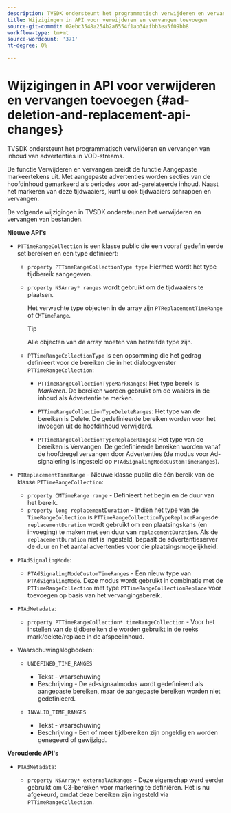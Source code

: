 ```yaml
---
description: TVSDK ondersteunt het programmatisch verwijderen en vervangen van inhoud van advertenties in VOD-streams.
title: Wijzigingen in API voor verwijderen en vervangen toevoegen
source-git-commit: 02ebc3548a254b2a6554f1ab34afbb3ea5f09bb8
workflow-type: tm+mt
source-wordcount: '371'
ht-degree: 0%

---
```


# Wijzigingen in API voor verwijderen en vervangen toevoegen {#ad-deletion-and-replacement-api-changes}

TVSDK ondersteunt het programmatisch verwijderen en vervangen van inhoud van advertenties in VOD-streams.

De functie Verwijderen en vervangen breidt de functie Aangepaste markeertekens uit. Met aangepaste advertenties worden secties van de hoofdinhoud gemarkeerd als periodes voor ad-gerelateerde inhoud. Naast het markeren van deze tijdwaaiers, kunt u ook tijdwaaiers schrappen en vervangen.

<!--<a id="section_7A90BFE99F1A4D908D6DDB0B49FA1199"></a>-->

De volgende wijzigingen in TVSDK ondersteunen het verwijderen en vervangen van bestanden.

**Nieuwe API&#39;s**

* `PTTimeRangeCollection` is een klasse public die een vooraf gedefinieerde set bereiken en een type definieert:

   * `property PTTimeRangeCollectionType type` Hiermee wordt het type tijdbereik aangegeven.
   * `property NSArray* ranges` wordt gebruikt om de tijdwaaiers te plaatsen.

     Het verwachte type objecten in de array zijn `PTReplacementTimeRange` of `CMTimeRange`.

     >[!TIP]
     >
     >Alle objecten van de array moeten van hetzelfde type zijn.

   * `PTTimeRangeCollectionType` is een opsomming die het gedrag definieert voor de bereiken die in het dialoogvenster `PTTimeRangeCollection`:

      * `PTTimeRangeCollectionTypeMarkRanges`: Het type bereik is *Markeren*. De bereiken worden gebruikt om de waaiers in de inhoud als Advertentie te merken.

      * `PTTimeRangeCollectionTypeDeleteRanges`: Het type van de bereiken is Delete. De gedefinieerde bereiken worden voor het invoegen uit de hoofdinhoud verwijderd.
      * `PTTimeRangeCollectionTypeReplaceRanges`: Het type van de bereiken is Vervangen. De gedefinieerde bereiken worden vanaf de hoofdregel vervangen door Advertenties (de modus voor Ad-signalering is ingesteld op `PTAdSignalingModeCustomTimeRanges`).

* `PTReplacementTimeRange` - Nieuwe klasse public die één bereik van de klasse `PTTimeRangeCollection`:

   * `property CMTimeRange range` - Definieert het begin en de duur van het bereik.
   * `property long replacementDuration` - Indien het type van de `TimeRangeCollection` is `PTTimeRangeCollectionTypeReplaceRanges`de `replacementDuration` wordt gebruikt om een plaatsingskans (en invoeging) te maken met een duur van `replacementDuration`. Als de `replacementDuration` niet is ingesteld, bepaalt de advertentieserver de duur en het aantal advertenties voor die plaatsingsmogelijkheid.

* `PTAdSignalingMode`:

   * `PTAdSignalingModeCustomTimeRanges` - Een nieuw type van `PTAdSignalingMode`. Deze modus wordt gebruikt in combinatie met de `PTTimeRangeCollection` met type `PTTimeRangeCollectionReplace` voor toevoegen op basis van het vervangingsbereik.

* `PTAdMetadata`:

   * `property PTTimeRangeCollection* timeRangeCollection` - Voor het instellen van de tijdbereiken die worden gebruikt in de reeks mark/delete/replace in de afspeelinhoud.

* Waarschuwingslogboeken:

   * `UNDEFINED_TIME_RANGES`

      * Tekst - waarschuwing
      * Beschrijving - De ad-signaalmodus wordt gedefinieerd als aangepaste bereiken, maar de aangepaste bereiken worden niet gedefinieerd.

   * `INVALID_TIME_RANGES`

      * Tekst - waarschuwing
      * Beschrijving - Een of meer tijdbereiken zijn ongeldig en worden genegeerd of gewijzigd.

**Verouderde API&#39;s**

* `PTAdMetadata`:

   * `property NSArray* externalAdRanges` - Deze eigenschap werd eerder gebruikt om C3-bereiken voor markering te definiëren. Het is nu afgekeurd, omdat deze bereiken zijn ingesteld via `PTTimeRangeCollection`.
